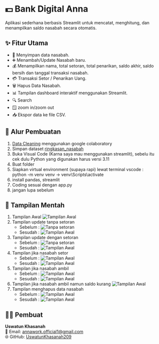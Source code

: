 # 💵 Bank Digital Anna
Aplikasi sederhana berbasis Streamlit untuk mencatat, menghitung, dan menampilkan saldo nasabah secara otomatis.

## ✨ Fitur Utama
- 🧮 Menyimpan data nasabah.
- ➕ Menambah/Update Nasabah baru. 
- 💰 Menampilkan nama, total setoran, total penarikan, saldo akhir, saldo bersih dan tanggal transaksi nasabah.
- 💳 Transaksi Setor / Penarikan Uang.
- 🗑️ Hapus Data Nasabah.
- 📊 Tampilan dashboard interaktif menggunakan Streamlit.
- 🔍 Search
- 🪟 zoom in/zoom out
- 📥 Ekspor data ke file CSV.

## 🧩 Alur Pembuatan
1. [Data Cleaning](https://colab.research.google.com/drive/16vPKIrT-DTAXa2FesraKmjgNh5TGwSK-?usp=sharing)  menggunakan google colaboratory
2. Simpan dataset [ringkasan_nasabah](https://drive.google.com/file/d/1jLAdm1JddbCucxob60xCt9U1o6nr-gAP/view?usp=sharing)
3. Buka Visual Code (Karna saya mau menggunakan streamlit), sebelu itu cek dulu Python yang digunakan harus versi 3.11
4. Buat folder 
5. Siapkan virtual environment (supaya rapi) lewat terminal vscode : python -m venv venv -> venv\Scripts\activate
6. install pandas, streamlit
7. Coding sesuai dengan app.py
8. jangan lupa sebelum

## 🎥 Tampilan Mentah
1. Tampilan Awal
   ![Tampilan Awal](Image/Tampilan%20awal.jpg)
2. Tampilan update tanpa setoran
   - Sebelum :
     ![Tanpa setoran](Image/Tampilan%20update%20nasabah%20tanpa%20setoran.jpg)
   - Sesudah :
     ![Tampilan Awal](Image/Tampilan%20awal%20berubah.jpg)
3. Tampilan update dengan setoran
   - Sebelum :
     ![Tanpa setoran](Image/Tampilan%20update%20nasabah%20dengan%20setoran.jpg)
   - Sesudah :
     ![Tampilan Awal](Image/Tampilan%20awal%20berubah%20pt.2.jpg)
4. Tampilan jika nasabah setor
   - Sebelum :
     ![Tampilan Awal](Image/Tampilan%20jika%20nasabah%20setor.jpg)
   - Sesudah :
     ![Tampilan Awal](Image/Tampilan%20awal%20berubah%20pt.3.jpg)
5. Tampilan jika nasabah ambil
   - Sebelum :
     ![Tampilan Awal](Image/Tampilan%20jika%20nasabah%20penarikan.jpg)
   - Sesudah : 
     ![Tampilan Awal](Image/Tampilan%20awal%20berubah%20pt.4.jpg)
6. Tampilan jika nasabah ambil namun saldo kurang
   ![Tampilan Awal](Image/Tampilan%20nasabah%20ambil%20tpi%20saldo%20kurang.jpg)
7. Tampilan menghapus data nasabah
   - Sebelum :
      ![Tampilan Awal](Image/Tampilan%20menghapus%20data%20nasabah.jpg)
   - Sesudah :
      ![Tampilan Awal](Image/Tampilan%20awal%20berubah%20pt.5.jpg)

## 👩‍💻 Pembuat
**Uswatun Khasanah**  
📧 Email: [annawork.official1@gmail.com](mailto:annawork.official1@gmail.com)  
🌐 GitHub: [UswatunKhasanah209](https://github.com/UswatunKhasanah209)

